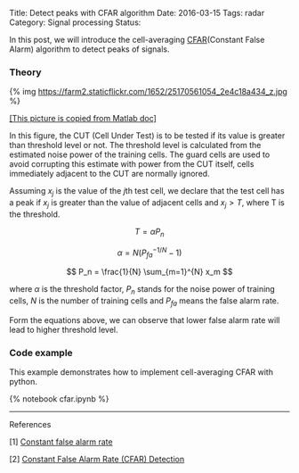 Title: Detect peaks with CFAR algorithm
Date: 2016-03-15
Tags: radar
Category: Signal processing
Status:

In this post, we will introduce the cell-averaging [CFAR](https://en.wikipedia.org/wiki/Constant_false_alarm_rate)(Constant False Alarm) algorithm to detect peaks of signals.

### Theory

{% img https://farm2.staticflickr.com/1652/25170561054_2e4c18a434_z.jpg %}

[[This picture is copied from Matlab doc]](http://www.mathworks.com/help/phased/examples/constant-false-alarm-rate-cfar-detection.html)

In this figure, the CUT (Cell Under Test) is to be tested if its value is greater than threshold level or not.
The threshold level is calculated from the estimated noise power of the training cells.
The guard cells are used to avoid corrupting this estimate with power from the CUT itself,
cells immediately adjacent to the CUT are normally ignored.

Assuming $x_j$ is the value of the $j$th test cell,
we declare that the test cell has a peak if
$x_j$ is greater than the value of adjacent cells and
$x_j > T$, where T is the threshold.

$$
T = \alpha P_n
$$

$$
\alpha = N (P_{fa}^{-1/N} - 1)
$$

$$
P_n = \frac{1}{N} \sum_{m=1}^{N} x_m
$$

where $\alpha$ is the threshold factor,
$P_n$ stands for the noise power of training cells,
$N$ is the number of training cells and
$P_{fa}$ means the false alarm rate.

Form the equations above,
we can observe that lower false alarm rate will lead to higher threshold level.

### Code example

This example demonstrates how to implement cell-averaging CFAR with python.

{% notebook cfar.ipynb %}

---
References

[1] [Constant false alarm rate](https://en.wikipedia.org/wiki/Constant_false_alarm_rate)

[2] [Constant False Alarm Rate (CFAR) Detection](http://www.mathworks.com/help/phased/examples/constant-false-alarm-rate-cfar-detection.html)
